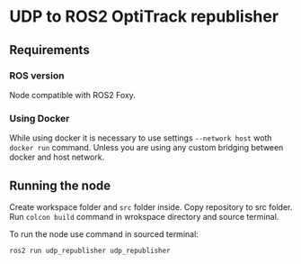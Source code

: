 # UDP to ROS2 OptiTrack republisher

## Requirements

### ROS version

Node compatible with ROS2 Foxy.

### Using Docker

While using docker it is necessary to use settings `--network host` woth `docker run` command. Unless you are using any custom bridging between docker and host network.

## Running the node

Create workspace folder and `src` folder inside. Copy repository to src folder. Run `colcon build` command in wrokspace directory and source terminal.

To run the node use command in sourced terminal:

```
ros2 run udp_republisher udp_republisher
```
